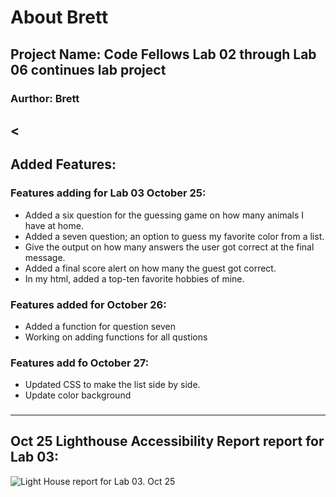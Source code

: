 # About Brett 

## Project Name: Code Fellows Lab 02 through Lab 06 continues lab project

### Aurthor: Brett

<
---
## Added Features:

### Features adding for Lab 03 October 25:
- Added a six question for the guessing game on how many animals I have at home.
- Added a seven question; an option to guess my favorite color from a list.
- Give the output on how many answers the user got correct at the final message.
- Added a final score alert on how many the guest got correct.
- In my html, added a top-ten favorite hobbies of mine.

### Features added for October 26:
- Added a function for question seven
- Working on adding functions for all qustions

### Features add fo October 27:
- Updated CSS to make the list side by side.
- Update color background
### 
---

## Oct 25 Lighthouse Accessibility Report report for Lab 03: 
![Light House report for Lab 03. Oct 25](https://brettf5.github.io/reading-notes/code201/lab-02/img/LightHouse2023-10-25.png)

